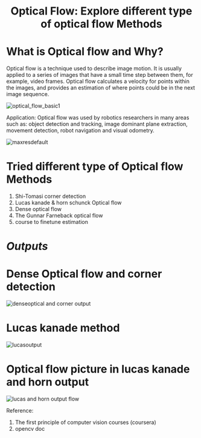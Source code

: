# <h><center><b>Optical Flow: Explore different type of optical flow Methods</b></center></h>


# **What is Optical flow and Why?**

Optical flow is a technique used to describe image motion. It is usually applied to a series of images that have a small time step between them, for example, video frames. 
Optical flow calculates a velocity for points within the images, and provides an estimation of where points could be in the next image sequence.

![optical_flow_basic1](https://user-images.githubusercontent.com/75832198/229846996-7580ad70-5fbe-4833-a3ad-c1d58ad282c3.jpg)

Application: Optical flow was used by robotics researchers in many areas such as: object detection and tracking, image dominant plane extraction, movement detection, robot navigation and visual odometry.

![maxresdefault](https://user-images.githubusercontent.com/75832198/229846312-85aa5069-3836-4845-b563-adc6c8938b00.jpg)


# **Tried different type of Optical flow Methods**

1. Shi-Tomasi corner detection
2. Lucas kanade & horn schunck Optical flow
3. Dense optical flow
4. The Gunnar Farneback optical flow
5. course to finetune estimation

# ***Outputs***

# **Dense Optical flow and corner detection**

![denseoptical and corner output](https://user-images.githubusercontent.com/75832198/229847139-ddd9a751-b42a-43e4-b010-3c3ad626b364.jpeg)

# **Lucas kanade method**


![lucasoutput](https://user-images.githubusercontent.com/75832198/229847166-f3f2ed4b-f74a-4b56-a98e-a0b5f40d85a1.jpeg)

# **Optical flow picture in lucas kanade and horn output**

![lucas and horn output flow](https://user-images.githubusercontent.com/75832198/229847217-6faadde7-854e-45f9-97c0-cf2d62c808c1.png)


Reference:

1. The first principle of computer vision courses (coursera)
2. opencv doc
